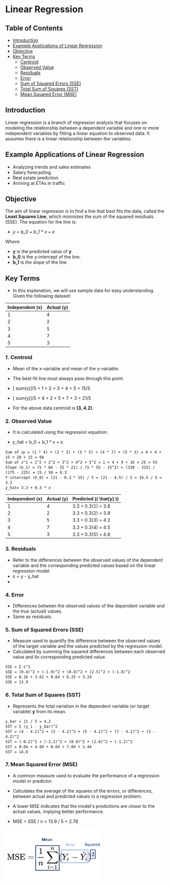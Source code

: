# Linear Regression

## Table of Contents
- [Introduction](#introduction)
- [Example Applications of Linear Regression](#example-applications-of-linear-regression)
- [Objective](#objective)
- [Key Terms](#key-terms)
  - [Centroid](#1-centroid)
  - [Observed Value](#2-observed-value)
  - [Residuals](#3-residuals)
  - [Error](#4-error)
  - [Sum of Squared Errors (SSE)](#5-sum-of-squared-errors-sse)
  - [Total Sum of Squares (SST)](#6-total-sum-of-squares-sst)
  - [Mean Squared Error (MSE)](#7-mean-squared-error-mse)

## Introduction
Linear regression is a branch of regression analysis that focuses on modeling the relationship between a dependent variable and one or more independent variables by fitting a linear equation to observed data. It assumes there is a linear relationship between the variables.

## Example Applications of Linear Regression
- Analyzing trends and sales estimates
- Salary forecasting
- Real estate prediction
- Arriving at ETAs in traffic

## Objective
The aim of linear regression is to find a line that best fits the data, called the **Least Squares Line**, which minimizes the sum of the squared residuals (SSE). The equation for the line is:

- *y = b_0 + b_1 * x + ε*

Where:
- **y** is the predicted value of **y**.
- **b_0** is the y-intercept of the line.
- **b_1** is the slope of the line.

## Key Terms
- In this explanation, we will use sample data for easy understanding. Given the following dataset:

| Independent (x) | Actual (y) |
|-----------------|------------|
| 1               | 4          |
| 2               | 2          |
| 3               | 5          |
| 4               | 7          |
| 5               | 3          |

### 1. Centroid
- Mean of the x-variable and mean of the y-variable.
- The best-fit line must always pass through this point.

- [ sum(x)]/5 = 1 + 2 + 3 + 4 + 5 = 15/5
- [ sum(y)]/5 = 4 + 2 + 5 + 7 + 3 = 21/5


- For the above data centroid is **(3, 4.2)**.

### 2. Observed Value
- It is calculated using the regression equation:

- 𝑦_hat = b_0 + b_1 * x + ε
```
Sum of 𝑥𝑦 = (1 * 4) + (2 * 2) + (3 * 5) + (4 * 7) + (5 * 3) = 4 + 4 + 15 + 28 + 15 = 66
Sum of 𝑥^2 = 1^2 + 2^2 + 3^2 + 4^2 + 5^2 = 1 + 4 + 9 + 16 + 25 = 55
Slope (𝑏_1) = (5 * 66 - 15 * 21) / (5 * 55 - 15^2) = (330 - 315) / (275 - 225) = 15 / 50 = 0.3
Y-intercept (𝑏_0) = (21 - 0.3 * 15) / 5 = (21 - 4.5) / 5 = 16.5 / 5 = 3.3
y_hat= 3.3 + 0.3 * x
```
| Independent (x) | Actual (y) | Predicted (\( \hat{y} \)) |
|-----------------|------------|--------------------------|
| 1               | 4          | 3.3 + 0.3(1) = 3.6        |
| 2               | 2          | 3.3 + 0.3(2) = 3.9        |
| 3               | 5          | 3.3 + 0.3(3) = 4.2        |
| 4               | 7          | 3.3 + 0.3(4) = 4.5        |
| 5               | 3          | 3.3 + 0.3(5) = 4.8        |



### 3. Residuals
- Refer to the differences between the observed values of the dependent variable and the corresponding predicted values based on the linear regression model.
- ε = y - y_hat
- 

### 4. Error
- Differences between the observed values of the dependent variable and the true (actual) values.
- Same as residuals.

### 5. Sum of Squared Errors (SSE)
- Measure used to quantify the difference between the observed values of the target variable and the values predicted by the regression model.
- Calculated by summing the squared differences between each observed value and its corresponding predicted value.

```
SSE = Σ ε^2
SSE = (0.4)^2 + (-1.9)^2 + (0.8)^2 + (2.5)^2 + (-1.8)^2
SSE = 0.16 + 3.61 + 0.64 + 6.25 + 3.24
SSE = 13.9
```

### 6. Total Sum of Squares (SST)
- Represents the total variation in the dependent variable (or target variable) **y** from its mean.

```
y_bar = 21 / 5 = 4.2
SST = Σ (y_i - y_bar)^2
SST = (4 - 4.2)^2 + (2 - 4.2)^2 + (5 - 4.2)^2 + (7 - 4.2)^2 + (3 - 4.2)^2
SST = (-0.2)^2 + (-2.2)^2 + (0.8)^2 + (2.8)^2 + (-1.2)^2
SST = 0.04 + 4.84 + 0.64 + 7.84 + 1.44
SST = 14.8
```

### 7. Mean Squared Error (MSE)
- A common measure used to evaluate the performance of a regression model or predictor.
- Calculates the average of the squares of the errors, or differences, between actual and predicted values in a regression problem.
- A lower MSE indicates that the model's predictions are closer to the actual values, implying better performance.

- MSE = SSE / n = 13.9 / 5 = 2.78

![Mean Squared Error](MSE.png)